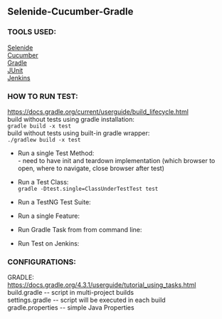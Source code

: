 ## Selenide-Cucumber-Gradle

### TOOLS USED:<br/>
[Selenide](https://github.com/codeborne/selenide)<br/>
[Cucumber](https://github.com/cucumber/cucumber)<br/>
[Gradle](https://github.com/gradle/gradle)<br/>
[JUnit](http://junit.org/junit5/docs/current/user-guide/)<br/>
[Jenkins](https://github.com/kohsuke/jenkins)<br/>

### HOW TO RUN TEST:<br/>
https://docs.gradle.org/current/userguide/build_lifecycle.html<br/>
build without tests using gradle installation:<br/>
`gradle build -x test`<br/>
build without tests using built-in gradle wrapper: <br/>
`./gradlew build -x test`<br/>

* Run a single Test Method:<br/>
        - need to have init and teardown implementation (which browser to open, where to navigate, close browser after test)

* Run a Test Class: <br/>
	`gradle -Dtest.single=ClassUnderTestTest test`

* Run a TestNG Test Suite:<br/>

* Run a single Feature:<br/>

* Run Gradle Task from from command line:<br/>

* Run Test on Jenkins:<br/>

### CONFIGURATIONS:
GRADLE:<br/>
https://docs.gradle.org/4.3.1/userguide/tutorial_using_tasks.html<br/>
build.gradle -- script in multi-project builds<br/>
settings.gradle -- script will be executed in each build<br/>
gradle.properties -- simple Java Properties<br/>




